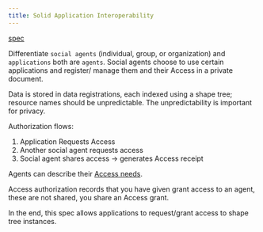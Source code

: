 ```yaml
---
title: Solid Application Interoperability
---
```


[spec](https://solid.github.io/data-interoperability-panel/specification/)

Differentiate `social agents` (individual, group, or organization) and `applications` both are `agents`.
Social agents choose to use certain applications and register/ manage them and their Access in a private document.

Data is stored in data registrations, each indexed using a shape tree; resource names should be unpredictable.
The unpredictability is important for privacy.

Authorization flows:
1. Application Requests Access
2. Another social agent requests access
3. Social agent shares access -> generates Access receipt

Agents can describe their [Access needs](https://solid.github.io/data-interoperability-panel/specification/#needs).

Access authorization records that you have given grant access to an agent, these are not shared, you share an Access grant.

In the end, this spec allows applications to request/grant access to shape tree instances. 
